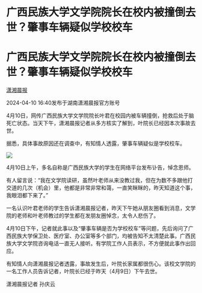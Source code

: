 # 广西民族大学文学院院长在校内被撞倒去世？肇事车辆疑似学校校车

# 广西民族大学文学院院长在校内被撞倒去世？肇事车辆疑似学校校车

[](https://news.qq.com/omn/author/8QMb3Hla7YEbsD8%3D)

[潇湘晨报](https://news.qq.com/omn/author/8QMb3Hla7YEbsD8%3D)

2024-04-10 16:40发布于湖南潇湘晨报官方账号

4月10日，网传广西民族大学文学院院长叶君在校园内被车辆撞倒，抢救后处于脑死亡状态。当天下午，潇湘晨报记者从多方核实了解到，叶院长已经因本次事故去世。

据悉，具体事故原因还在调查中，有知情人透露，肇事车辆疑似是学校校车。

![](https://inews.gtimg.com/om_bt/OJ-X3bCFgCSRbK-59QqDjqT5WD57ctekxvlBBxFWW112QAA/1000)

4月10日上午，多名自称是广西民族大学的学生在网络平台发布讣告，悼念恩师。

有人留言说：“我在文学院读研，虽然叶老师从来没教过我，但在为数不多跟他打交道的几次（机会）里，他都是非常非常和蔼，一直笑眯眯的，昨天知道这个事，我眼泪都下来了。”

一名认识叶君老师的学生告诉潇湘晨报记者，昨天下午她从朋友圈看到消息，文学院的老师和叶老师教过的学生都在发朋友圈悼念，太令人悲伤了。

4月10日下午，记者就此事以及“肇事车辆是否为学校校车”等问题，先后询问了广西民族大学保卫处、医疗室、办公室等多个部门，均被告知不太清楚此事。广西民族大学文学院咨询电话一直无人接听。有学院工作人员表示，不方便就此事作出回应。

有知情人向潇湘晨报记者透露，事故发生后，叶院长家属都很伤心。该校文学院的一名工作人员告诉记者，叶院长已经于昨天（4月9日）下午去世。

潇湘晨报记者 孙庆云

